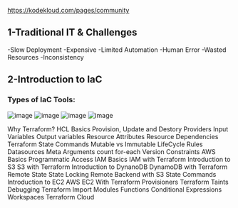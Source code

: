 https://kodekloud.com/pages/community
## 1-Traditional IT & Challenges
-Slow Deployment 
-Expensive 
-Limited Automation 
-Human Error 
-Wasted Resources 
-Inconsistency

## 2-Introduction to IaC
### Types of IaC Tools: 
![image](https://github.com/user-attachments/assets/649cb22f-a4c5-4bf0-bf66-dbbaf5e5e9ea)
![image](https://github.com/user-attachments/assets/4ce73cc9-cccc-41b3-bba3-bb30dd62b330)
![image](https://github.com/user-attachments/assets/182c368b-bf13-4d51-9318-220ed55f0221)
![image](https://github.com/user-attachments/assets/23cd7161-f63a-43cb-9c8c-73c68adc0631)




Why Terraform?
HCL Basics
Provision, Update and Destory
Providers 
Input Variables
Output variables
Resource Attributes
Resource Dependencies
Terraform State
Commands 
Mutable vs  Immutable
LifeCycle Rules
Datasources
Meta Arguments 
count
 for-each
 Version Constraints
 AWS Basics
Programmatic Access
IAM Basics 
IAM with Terraform
Introduction to S3
S3 with Terraform
Introduction to DynanoDB
DynamoDB with Terraform
 Remote State
  State Locking
Remote Backend with S3
 State Commands
  Introduction to EC2
AWS EC2 With Terraform
Provisioners
Terraform Taints
Debugging
Terraform Import
Modules
Functions
Conditional Expressions
Workspaces
Terraform Cloud
	

